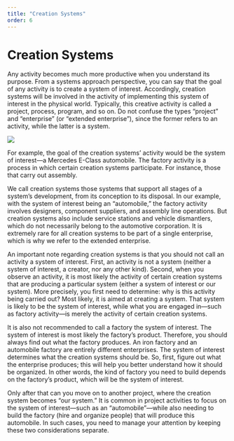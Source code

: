 ```yaml
---
title: "Creation Systems"
order: 6
---
```


# Creation Systems

Any activity becomes much more productive when you understand its purpose. From a systems approach perspective, you can say that the goal of any activity is to create a system of interest. Accordingly, creation systems will be involved in the activity of implementing this system of interest in the physical world. Typically, this creative activity is called a project, process, program, and so on. Do not confuse the types “project” and “enterprise” (or “extended enterprise”), since the former refers to an activity, while the latter is a system.

![](/en/systems-thinking-introduction/Systems_Of_Creation_Automobile.png)

For example, the goal of the creation systems’ activity would be the system of interest—a Mercedes E-Class automobile. The factory activity is a process in which certain creation systems participate. For instance, those that carry out assembly.

We call creation systems those systems that support all stages of a system’s development, from its conception to its disposal. In our example, with the system of interest being an “automobile,” the factory activity involves designers, component suppliers, and assembly line operations. But creation systems also include service stations and vehicle dismantlers, which do not necessarily belong to the automotive corporation. It is extremely rare for all creation systems to be part of a single enterprise, which is why we refer to the extended enterprise.

An important note regarding creation systems is that you should not call an activity a system of interest. First, an activity is not a system (neither a system of interest, a creator, nor any other kind). Second, when you observe an activity, it is most likely the activity of certain creation systems that are producing a particular system (either a system of interest or our system). More precisely, you first need to determine: why is this activity being carried out? Most likely, it is aimed at creating a system. That system is likely to be the system of interest, while what you are engaged in—such as factory activity—is merely the activity of certain creation systems.

It is also not recommended to call a factory the system of interest. The system of interest is most likely the factory’s product. Therefore, you should always find out what the factory produces. An iron factory and an automobile factory are entirely different enterprises. The system of interest determines what the creation systems should be. So, first, figure out what the enterprise produces; this will help you better understand how it should be organized. In other words, the kind of factory you need to build depends on the factory’s product, which will be the system of interest.

Only after that can you move on to another project, where the creation system becomes “our system.” It is common in project activities to focus on the system of interest—such as an “automobile”—while also needing to build the factory (hire and organize people) that will produce this automobile. In such cases, you need to manage your attention by keeping these two considerations separate.